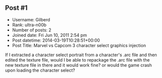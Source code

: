 ## Post #1
- Username: Gilberd
- Rank: ultra-n00b
- Number of posts: 2
- Joined date: Fri Jun 10, 2011 2:54 pm
- Post datetime: 2014-03-19T10:28:51+00:00
- Post Title: Marvel vs Capcom 3 character select graphics injection

If I extracted a character select portrait from a character's .arc file and then edited the texture file, 
would I be able to repackage the .arc file with the new texture file in there and it would work fine? or would the game crash upon loading the character select?

